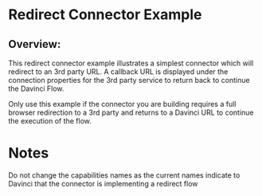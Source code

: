 # Redirect Connector Example

## Overview:
This redirect connector example illustrates a simplest connector which will redirect to an 3rd party URL.  A callback URL is displayed under the connection properties for the 3rd party service to return back to continue the Davinci Flow.

Only use this example if the connector you are building requires a full browser redirection to a 3rd party and returns to a Davinci URL to continue the execution of the flow. 

# Notes
Do not change the capabilities names as the current names indicate to Davinci that the connector is implementing a redirect flow



